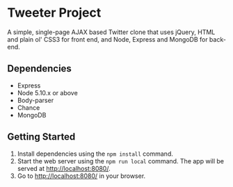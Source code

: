 # Tweeter Project

A simple, single-page AJAX based Twitter clone that uses jQuery, HTML and plain ol' CSS3 for front end, and Node, Express and MongoDB for back-end.




## Dependencies

- Express
- Node 5.10.x or above
- Body-parser
- Chance
- MongoDB


## Getting Started

1. Install dependencies using the `npm install` command.
2. Start the web server using the `npm run local` command. The app will be served at <http://localhost:8080/>.
3. Go to <http://localhost:8080/> in your browser.